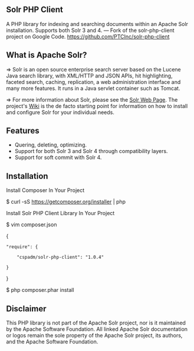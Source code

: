 ## Solr PHP Client
A PHP library for indexing and searching documents within an Apache Solr installation. Supports both Solr 3 and 4. — Fork of the solr-php-client project on Google Code. https://github.com/PTCInc/solr-php-client

## What is Apache Solr?
=> Solr is an open source enterprise search server based on the Lucene Java search library, with XML/HTTP
  and JSON APIs, hit highlighting, faceted search, caching, replication, a web administration interface
  and many more features. It runs in a Java servlet container such as Tomcat.
  
=> For more information about Solr, please see the [Solr Web Page](http://lucene.apache.org/solr/). The
  project's [Wiki](http://wiki.apache.org/solr/) is the de facto starting point for information on how
  to install and configure Solr for your individual needs.

## Features
 * Quering, deleting, optimizing.
 * Support for both Solr 3 and Solr 4 through compatibility layers.
 * Support for soft commit with Solr 4.

## Installation

Install Composer In Your Project

$ curl -sS https://getcomposer.org/installer | php

Install Solr PHP Client Library In Your Project

$ vim composer.json

  {
  
    "require": {
    
        "cspadm/solr-php-client": "1.0.4"
        
    }
    
  }

$ php composer.phar install

## Disclaimer
This PHP library is not part of the Apache Solr project, nor is it maintained by the Apache Software Foundation.
All linked Apache Solr documentation or logos remain the sole property of the Apache Solr project, its authors,
and the Apache Software Foundation.
